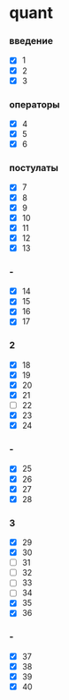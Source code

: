 # quant

### введение
- [x] 1
- [x] 2
- [x] 3
### операторы
- [x] 4
- [x] 5
- [x] 6
### постулаты
- [x] 7
- [x] 8
- [x] 9
- [x] 10
- [x] 11
- [x] 12
- [x] 13
### -
- [x] 14
- [x] 15
- [x] 16
- [x] 17
### 2
- [x] 18
- [x] 19
- [x] 20
- [x] 21
- [ ] 22
- [x] 23
- [x] 24
### -
- [x] 25
- [x] 26
- [x] 27
- [x] 28
### 3
- [x] 29
- [x] 30
- [ ] 31
- [ ] 32
- [ ] 33
- [ ] 34
- [x] 35
- [x] 36
### -
- [x] 37
- [x] 38
- [x] 39
- [x] 40
